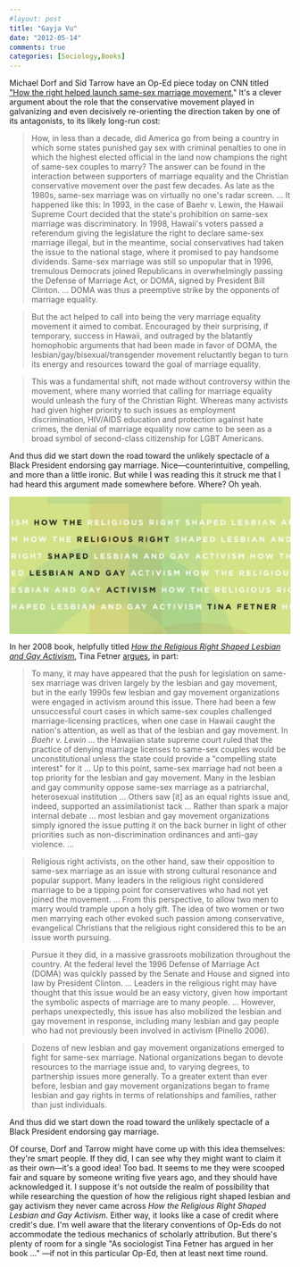 ```yaml
---
#layout: post
title: "Gayja Vu"
date: "2012-05-14"
comments: true
categories: [Sociology,Books]
---
```


Michael Dorf and Sid Tarrow have an Op-Ed piece today on CNN titled <a href="http://www.cnn.com/2012/05/14/opinion/dorf-tarrow-same-sex-marriage/index.html">"How the right helped launch same-sex marriage movement.</a>" It's a clever argument about the role that the conservative movement played in galvanizing and even decisively re-orienting the direction taken by one of its antagonists, to its likely long-run cost:

> How, in less than a decade, did America go from being a country in which some states punished gay sex with criminal penalties to one in which the highest elected official in the land now champions the right of same-sex couples to marry? The answer can be found in the interaction between supporters of marriage equality and the Christian conservative movement over the past few decades. As late as the 1980s, same-sex marriage was on virtually no one's radar screen. ... It happened like this: In 1993, in the case of Baehr v. Lewin, the Hawaii Supreme Court decided that the state's prohibition on same-sex marriage was discriminatory. In 1998, Hawaii's voters passed a referendum giving the legislature the right to declare same-sex marriage illegal, but in the meantime, social conservatives had taken the issue to the national stage, where it promised to pay handsome dividends. Same-sex marriage was still so unpopular that in 1996, tremulous Democrats joined Republicans in overwhelmingly passing the Defense of Marriage Act, or DOMA, signed by President Bill Clinton. ... DOMA was thus a preemptive strike by the opponents of marriage equality.

> But the act helped to call into being the very marriage equality movement it aimed to combat. Encouraged by their surprising, if temporary, success in Hawaii, and outraged by the blatantly homophobic arguments that had been made in favor of DOMA, the lesbian/gay/bisexual/transgender movement reluctantly began to turn its energy and resources toward the goal of marriage equality.

> This was a fundamental shift, not made without controversy within the movement, where many worried that calling for marriage equality would unleash the fury of the Christian Right. Whereas many activists had given higher priority to such issues as employment discrimination, HIV/AIDS education and protection against hate crimes, the denial of marriage equality now came to be seen as a broad symbol of second-class citizenship for LGBT Americans.

And thus did we start down the road toward the unlikely spectacle of a Black President endorsing gay marriage. Nice—counterintuitive, compelling, and more than a little ironic. But while I was reading this it struck me that I had heard this argument made somewhere before. Where? Oh yeah.

<img src="fetnercover.png" align="center" />

In her 2008 book, helpfully titled <em><a href="http://www.amazon.com/Religious-Lesbian-Activism-Movements-Contention/dp/0816649189">How the Religious Right Shaped Lesbian and Gay Activism</a></em>, Tina Fetner <a href="http://books.google.com/books?id=qIkyPyiWyIIC&amp;lpg=PA110&amp;vq=Baehr%20v.%20Lewin&amp;dq=tina%20fetner&amp;pg=PA110#v=snippet&amp;q=Baehr%20v.%20Lewin&amp;f=false">argues</a>, in part:

> To many, it may have appeared that the push for legislation on same-sex marriage was driven largely by the lesbian and gay movement, but in the early 1990s few lesbian and gay movement organizations were engaged in activism around this issue. There had been a few unsuccessful court cases in which same-sex couples challenged marriage-licensing practices, when one case in Hawaii caught the nation's attention, as well as that of the lesbian and gay movement. In <em>Baehr v. Lewin</em> ... the Hawaiian state supreme court ruled that the practice of denying marriage licenses to same-sex couples would be unconstitutional unless the state could provide a "compelling state interest" for it ... Up to this point, same-sex marriage had not been a top priority for the lesbian and gay movement. Many in the lesbian and gay community oppose same-sex marriage as a patriarchal, heterosexual institution ... Others saw [it] as an equal rights issue and, indeed, supported an assimilationist tack ... Rather than spark a major internal debate ... most lesbian and gay movement organizations simply ignored the issue putting it on the back burner in light of other priorities such as non-discrimination ordinances and anti-gay violence. ...

> Religious right activists, on the other hand, saw their opposition to same-sex marriage as an issue with strong cultural resonance and popular support. Many leaders in the religious right considered marriage to be a tipping point for conservatives who had not yet joined the movement. ... From this perspective, to allow two men to marry would trample upon a holy gift. The idea of two women or two men marrying each other evoked such passion among conservative, evangelical Christians that the religious right considered this to be an issue worth pursuing.

> Pursue it they did, in a massive grassroots mobilization throughout the country. At the federal level the 1996 Defense of Marriage Act (DOMA) was quickly passed by the Senate and House and signed into law by President Clinton. ... Leaders in the religious right may have thought that this issue would be an easy victory, given how important the symbolic aspects of marriage are to many people. ... However, perhaps unexpectedly, this issue has also mobilized the lesbian and gay movement in response, including many lesbian and gay people who had not previously been involved in activism (Pinello 2006).

> Dozens of new lesbian and gay movement organizations emerged to fight for same-sex marriage. National organizations began to devote resources to the marriage issue and, to varying degrees, to partnership issues more generally. To a greater extent than ever before, lesbian and gay movement organizations began to frame lesbian and gay rights in terms of relationships and families, rather than just individuals.

And thus did we start down the road toward the unlikely spectacle of a Black President endorsing gay marriage.

Of course, Dorf and Tarrow might have come up with this idea themselves: they're smart people. If they did, I can see why they might want to claim it as their own—it's a good idea! Too bad. It seems to me they were scooped fair and square by someone writing five years ago, and they should have acknowledged it. I suppose it's not outside the realm of possibility that while researching the question of how the religious right shaped lesbian and gay activism they never came across _How the Religious Right Shaped Lesbian and Gay Activism_. Either way, it looks like a case of credit where credit's due. I'm well aware that the literary conventions of Op-Eds do not accommodate the tedious mechanics of scholarly attribution. But there's plenty of room for a single "As sociologist Tina Fetner has argued in her book ..." —if not in this particular Op-Ed, then at least next time round.
